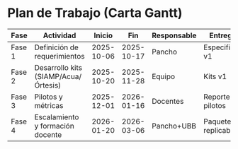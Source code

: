 # Plan de Trabajo (Carta Gantt)

| Fase   | Actividad                          | Inicio     | Fin        | Responsable | Entregable          |
|--------|------------------------------------|------------|------------|-------------|---------------------|
| Fase 1 | Definición de requerimientos       | 2025-10-06 | 2025-10-17 | Pancho      | Especificación v1   |
| Fase 2 | Desarrollo kits (SIAMP/Acua/Órtesis)| 2025-10-20 | 2025-11-28 | Equipo      | Kits v1             |
| Fase 3 | Pilotos y métricas                 | 2025-12-01 | 2026-01-16 | Docentes    | Reporte pilotos     |
| Fase 4 | Escalamiento y formación docente   | 2026-01-20 | 2026-03-06 | Pancho+UBB  | Paquete replicable  |
